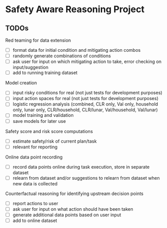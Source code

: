 # Safety Aware Reasoning Project

## TODOs

Red teaming for data extension
- [ ] format data for initial condition and mitigating action combos
- [ ] randomly generate combinations of conditions
- [ ] ask user for input on which mitigating action to take, error checking on input/suggestion
- [ ] add to running training dataset

Model creation
- [ ] input risky conditions for real (not just tests for development purposes)
- [ ] input action spaces for real (not just tests for development purposes)
- [ ] logistic regression analysis (combined, CLR only, Val only, household only, lunar only, CLR/household, CLR/lunar, Val/household, Val/lunar)
- [ ] model training and validation
- [ ] save models for later use

Safety score and risk score computations
- [ ] estimate safety/risk of current plan/task
- [ ] relevant for reporting

Online data point recording
- [ ] record data points online during task execution, store in separate dataset
- [ ] relearn from dataset and/or suggestions to relearn from dataset when new data is collected

Counterfactual reasoning for identifying upstream decision points
- [ ] report actions to user
- [ ] ask user for input on what action should have been taken
- [ ] generate additional data points based on user input
- [ ] add to online dataset
